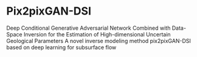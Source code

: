 # Pix2pixGAN-DSI
Deep Conditional Generative Adversarial Network Combined with Data-Space Inversion for the Estimation of High-dimensional Uncertain Geological Parameters
A novel inverse modeling method pix2pixGAN-DSI based on deep learning for subsurface flow
